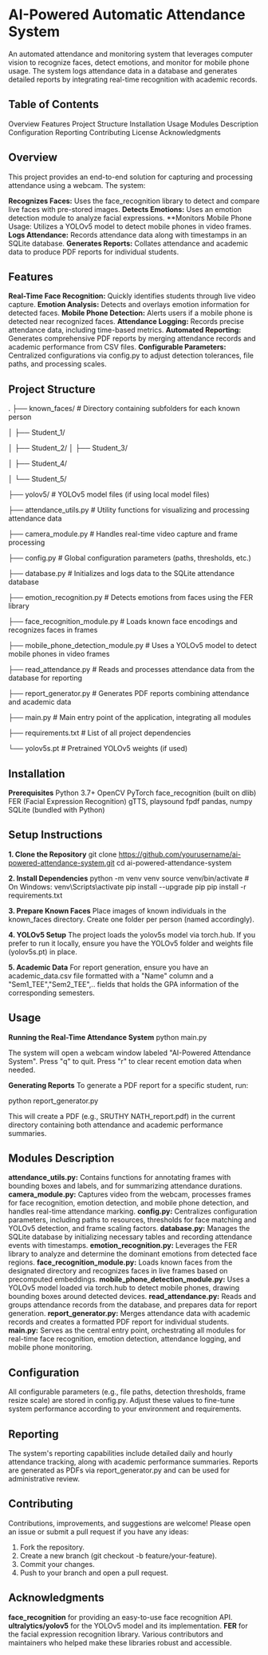 # AI-Powered Automatic Attendance System

An automated attendance and monitoring system that leverages computer vision to recognize faces, detect emotions, and monitor for mobile phone usage. The system logs attendance data in a database and generates detailed reports by integrating real-time recognition with academic records.

## Table of Contents

Overview
Features
Project Structure
Installation
Usage
Modules Description
Configuration
Reporting
Contributing
License
Acknowledgments

## Overview
This project provides an end-to-end solution for capturing and processing attendance using a webcam. The system:

**Recognizes Faces:** 
Uses the face_recognition library to detect and compare live faces with pre-stored images.
**Detects Emotions:** 
Uses an emotion detection module to analyze facial expressions.
**Monitors Mobile Phone Usage: 
Utilizes a YOLOv5 model to detect mobile phones in video frames.
**Logs Attendance:**
Records attendance data along with timestamps in an SQLite database.
**Generates Reports:**
Collates attendance and academic data to produce PDF reports for individual students.

## Features

**Real-Time Face Recognition:**
Quickly identifies students through live video capture.
**Emotion Analysis:**
Detects and overlays emotion information for detected faces.
**Mobile Phone Detection:**
Alerts users if a mobile phone is detected near recognized faces.
**Attendance Logging:**
Records precise attendance data, including time-based metrics.
**Automated Reporting:**
Generates comprehensive PDF reports by merging attendance records and academic performance from CSV files.
**Configurable Parameters:**
Centralized configurations via config.py to adjust detection tolerances, file paths, and processing scales.


## Project Structure
.
├── known_faces/                 # Directory containing subfolders for each known person

│   ├── Student_1/

│   ├── Student_2/
│   ├── Student_3/

│   ├── Student_4/

│   └── Student_5/

├── yolov5/                      # YOLOv5 model files (if using local model files)

├── attendance_utils.py          # Utility functions for visualizing and processing attendance data

├── camera_module.py             # Handles real-time video capture and frame processing

├── config.py                    # Global configuration parameters (paths, thresholds, etc.)

├── database.py                  # Initializes and logs data to the SQLite attendance database

├── emotion_recognition.py       # Detects emotions from faces using the FER library

├── face_recognition_module.py   # Loads known face encodings and recognizes faces in frames

├── mobile_phone_detection_module.py   # Uses a YOLOv5 model to detect mobile phones in video frames

├── read_attendance.py           # Reads and processes attendance data from the database for reporting

├── report_generator.py          # Generates PDF reports combining attendance and academic data

├── main.py                      # Main entry point of the application, integrating all modules

├── requirements.txt             # List of all project dependencies

└── yolov5s.pt                   # Pretrained YOLOv5 weights (if used)


## Installation

**Prerequisites**
Python 3.7+
OpenCV
PyTorch
face_recognition (built on dlib)
FER (Facial Expression Recognition)
gTTS, playsound
fpdf
pandas, numpy
SQLite (bundled with Python)

## Setup Instructions
**1. Clone the Repository**
git clone https://github.com/yourusername/ai-powered-attendance-system.git
cd ai-powered-attendance-system

**2. Install Dependencies**
python -m venv venv
source venv/bin/activate  # On Windows: venv\Scripts\activate
pip install --upgrade pip
pip install -r requirements.txt

**3. Prepare Known Faces**
Place images of known individuals in the known_faces directory. Create one folder per person (named accordingly).

**4. YOLOv5 Setup**
The project loads the yolov5s model via torch.hub. If you prefer to run it locally, ensure you have the YOLOv5 folder and weights file (yolov5s.pt) in place.

**5. Academic Data**
For report generation, ensure you have an academic_data.csv file formatted with a "Name" column and a "Sem1_TEE","Sem2_TEE",.. fields that holds the GPA information of the corresponding semesters.

## Usage
**Running the Real-Time Attendance System**
python main.py

The system will open a webcam window labeled "AI-Powered Attendance System".
Press "q" to quit.
Press "r" to clear recent emotion data when needed.

**Generating Reports**
To generate a PDF report for a specific student, run:

python report_generator.py

This will create a PDF (e.g., SRUTHY NATH_report.pdf) in the current directory containing both attendance and academic performance summaries.

## Modules Description
**attendance_utils.py:**
Contains functions for annotating frames with bounding boxes and labels, and for summarizing attendance durations.
**camera_module.py:**
Captures video from the webcam, processes frames for face recognition, emotion detection, and mobile phone detection, and handles real-time attendance marking.
**config.py:**
Centralizes configuration parameters, including paths to resources, thresholds for face matching and YOLOv5 detection, and frame scaling factors.
**database.py:**
Manages the SQLite database by initializing necessary tables and recording attendance events with timestamps.
**emotion_recognition.py:**
Leverages the FER library to analyze and determine the dominant emotions from detected face regions.
**face_recognition_module.py:**
Loads known faces from the designated directory and recognizes faces in live frames based on precomputed embeddings.
**mobile_phone_detection_module.py:**
Uses a YOLOv5 model loaded via torch.hub to detect mobile phones, drawing bounding boxes around detected devices.
**read_attendance.py:**
Reads and groups attendance records from the database, and prepares data for report generation.
**report_generator.py:**
Merges attendance data with academic records and creates a formatted PDF report for individual students.
**main.py:**
Serves as the central entry point, orchestrating all modules for real-time face recognition, emotion detection, attendance logging, and mobile phone monitoring.

## Configuration

All configurable parameters (e.g., file paths, detection thresholds, frame resize scale) are stored in config.py. Adjust these values to fine-tune system performance according to your environment and requirements.

## Reporting

The system's reporting capabilities include detailed daily and hourly attendance tracking, along with academic performance summaries. Reports are generated as PDFs via report_generator.py and can be used for administrative review.

## Contributing

Contributions, improvements, and suggestions are welcome! Please open an issue or submit a pull request if you have any ideas:

1. Fork the repository.
2. Create a new branch (git checkout -b feature/your-feature).
3. Commit your changes.
4. Push to your branch and open a pull request.

## Acknowledgments

**face_recognition** for providing an easy-to-use face recognition API.
**ultralytics/yolov5** for the YOLOv5 model and its implementation.
**FER** for the facial expression recognition library.
Various contributors and maintainers who helped make these libraries robust and accessible.
